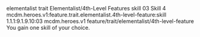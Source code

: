 <ability>
  <metadata>
    <class>elementalist</class>
    <feature_type>trait</feature_type>
    <file_dpath>Elementalist/4th-Level Features</file_dpath>
    <item_id>skill</item_id>
    <item_index>03</item_index>
    <item_name>Skill</item_name>
    <level>4</level>
    <scc>mcdm.heroes.v1:feature.trait.elementalist.4th-level-feature:skill</scc>
    <scdc>1.1.1:9.1.9.10:03</scdc>
    <source>mcdm.heroes.v1</source>
    <type>feature/trait/elementalist/4th-level-feature</type>
  </metadata>
  <effects>
    <effect type="mundane">You gain one skill of your choice.</effect>
  </effects>
</ability>
